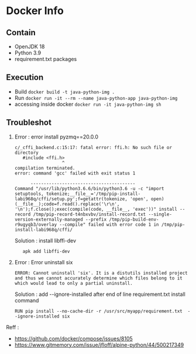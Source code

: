 # Docker Info

## Contain

- OpenJDK 18
- Python 3.9
- requirement.txt packages

## Execution

- Build `docker build -t java-python-img .`
- Run `docker run -it --rm --name java-python-app java-python-img`
- accessing inside docker `docker run -it java-python-img sh`

## Troubleshot

1. Error : error install pyzmq==20.0.0

   ```vim
   c/_cffi_backend.c:15:17: fatal error: ffi.h: No such file or directory
      #include <ffi.h>
                     ^
   compilation terminated.
   error: command 'gcc' failed with exit status 1

         ----------------------------------------
   Command "/usr/lib/python3.6.6/bin/python3.6 -u -c "import setuptools, tokenize;__file__='/tmp/pip-install-labi968q/cffi/setup.py';f=getattr(tokenize, 'open', open)(__file__);code=f.read().replace('\r\n', '\n');f.close();exec(compile(code, __file__, 'exec'))" install --record /tmp/pip-record-t4nbxvbv/install-record.txt --single-version-externally-managed --prefix /tmp/pip-build-env-r9ugyqb3/overlay --compile" failed with error code 1 in /tmp/pip-install-labi968q/cffi/
   ```

   Solution : install libffi-dev

   ```vim
      apk add libffi-dev
   ```

2. Error : Error uninstall six

   ```vim
   ERROR: Cannot uninstall 'six'. It is a distutils installed project and thus we cannot accurately determine which files belong to it which would lead to only a partial uninstall.
   ```

   Solution : add --ignore-installed after end of line requirement.txt install command

   ```docker
   RUN pip install --no-cache-dir -r /usr/src/myapp/requirement.txt  --ignore-installed six
   ```

Reff :

- <https://github.com/docker/compose/issues/8105>
- <https://www.gitmemory.com/issue/jfloff/alpine-python/44/500217349>
